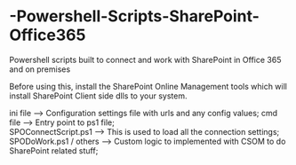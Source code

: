 # -Powershell-Scripts-SharePoint-Office365
Powershell scripts built to connect and work with SharePoint in Office 365 and on premises

Before using this, install the SharePoint Online Management tools which will install SharePoint Client side dlls to your system.

ini file --> Configuration settings file with urls and any config values;  cmd file --> Entry point to ps1 file;  
SPOConnectScript.ps1   --> This is used to load all the connection settings;  SPODoWork.ps1 / others --> Custom logic to implemented with CSOM to do SharePoint related stuff;



